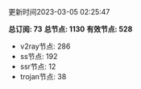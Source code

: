 更新时间2023-03-05 02:25:47

**总订阅: 73**
**总节点: 1130**
**有效节点: 528**
- v2ray节点: 286
- ss节点: 192
- ssr节点: 12
- trojan节点: 38
